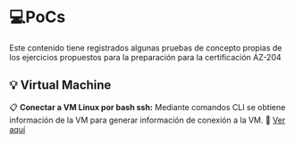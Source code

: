 # :computer:PoCs

Este contenido tiene registrados algunas pruebas de concepto propias de los ejercicios propuestos para la preparación para la certificación AZ-204

## :bulb: Virtual Machine

  :clipboard: **Conectar a VM Linux por bash ssh:** Mediante comandos CLI se obtiene información de la VM para generar información de conexión a la VM. 
  :link: [Ver aquí](https://github.com/jatuncarc/Azure/blob/master/Certificacion/AZ-204/PoC/vm/ConnectVMLinux.md)

